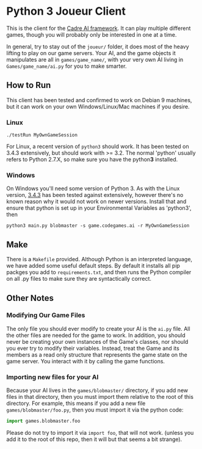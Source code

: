 # Python 3 Joueur Client

This is the client for the [Cadre AI framework][cadre]. It can play multiple different games, though you will probably only be interested in one at a time.

In general, try to stay out of the `joueur/` folder, it does most of the heavy lifting to play on our game servers. Your AI, and the game objects it manipulates are all in `games/game_name/`, with your very own AI living in `Games/game_name/ai.py` for you to make smarter.

## How to Run

This client has been tested and confirmed to work on Debian 9 machines, but it can work on your own Windows/Linux/Mac machines if you desire.

### Linux

```
./testRun MyOwnGameSession
```

For Linux, a recent version of `python3` should work. It has been tested on 3.4.3 extensively, but should work with >= 3.2. The normal 'python' usually refers to Python 2.7.X, so make sure you have the python**3** installed.

### Windows

On Windows you'll need some version of Python 3. As with the Linux version, [3.4.3][343] has been tested against extensively, however there's no known reason why it would not work on newer versions. Install that and ensure that python is set up in your Environmental Variables as 'python3', then

```
python3 main.py blobmaster -s game.codegames.ai -r MyOwnGameSession
```

## Make

There is a `Makefile` provided. Although Python is an interpreted language, we have added some useful default steps. By default it installs all pip packges you add to `requirements.txt`, and then runs the Python compiler on all .py files to make sure they are syntactically correct.

## Other Notes

### Modifying Our Game Files

The only file you should ever modify to create your AI is the `ai.py` file. All the other files are needed for the game to work. In addition, you should never be creating your own instances of the Game's classes, nor should you ever try to modify their variables. Instead, treat the Game and its members as a read only structure that represents the game state on the game server. You interact with it by calling the game functions.

### Importing new files for your AI

Because your AI lives in the `games/blobmaster/` directory, if you add new files in that directory, then you must import them relative to the root of this directory. For example, this means if you add a new file `games/blobmaster/foo.py`, then you must import it via the python code:

```py
import games.blobmaster.foo
```

Please do not try to import it via `import foo`, that will not work. (unless you add it to the root of this repo, then it will but that seems a bit strange).

[cadre]: https://github.com/siggame/Cadre
[343]: https://www.python.org/downloads/release/python-343/
[winscp]: https://winscp.net/eng/download.php
[vagrant]: https://www.vagrantup.com/downloads.html
[virtualbox]: https://www.virtualbox.org/wiki/Downloads
[vagrant-guide]: https://www.vagrantup.com/docs/getting-started/up.html
[virtualbox]: https://www.virtualbox.org/wiki/Downloads
[gitbash]: https://git-scm.com/downloads

